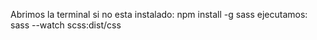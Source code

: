 Abrimos la terminal
si no esta instalado: npm install -g sass
ejecutamos: sass --watch scss:dist/css